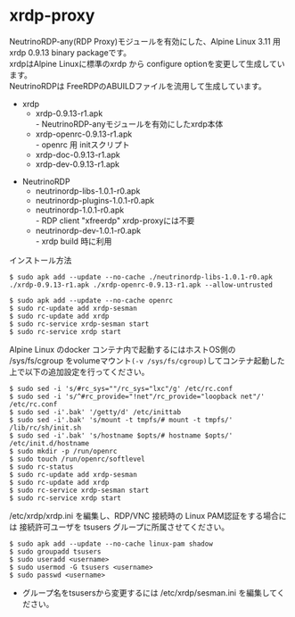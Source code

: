 # xrdp-proxy
NeutrinoRDP-any(RDP Proxy)モジュールを有効にした、Alpine Linux 3.11 用 xrdp  0.9.13 binary packageです。  
xrdpはAlpine Linuxに標準のxrdp から configure optionを変更して生成しています。  
NeutrinoRDPは FreeRDPのABUILDファイルを流用して生成しています。

- xrdp  
  - xrdp-0.9.13-r1.apk  
        - NeutrinoRDP-anyモジュールを有効にしたxrdp本体  
  - xrdp-openrc-0.9.13-r1.apk  
        - openrc 用 initスクリプト  
  - xrdp-doc-0.9.13-r1.apk  
  - xrdp-dev-0.9.13-r1.apk  

* NeutrinoRDP  
   - neutrinordp-libs-1.0.1-r0.apk      
   - neutrinordp-plugins-1.0.1-r0.apk     
   - neutrinordp-1.0.1-r0.apk  
          - RDP client "xfreerdp" xrdp-proxyには不要  
   - neutrinordp-dev-1.0.1-r0.apk  
          - xrdp build 時に利用  

インストール方法  
```APKBUILD:title
$ sudo apk add --update --no-cache ./neutrinordp-libs-1.0.1-r0.apk ./xrdp-0.9.13-r1.apk ./xrdp-openrc-0.9.13-r1.apk --allow-untrusted

$ sudo apk add --update --no-cache openrc 
$ sudo rc-update add xrdp-sesman
$ sudo rc-update add xrdp
$ sudo rc-service xrdp-sesman start
$ sudo rc-service xrdp start
```

Alpine Linux のdocker コンテナ内で起動するにはホストOS側の /sys/fs/cgroup をvolumeマウント`(-v /sys/fs/cgroup)`してコンテナ起動した上で以下の追加設定を行ってください。
```
$ sudo sed -i 's/#rc_sys=""/rc_sys="lxc"/g' /etc/rc.conf
$ sudo sed -i 's/^#rc_provide="!net"/rc_provide="loopback net"/' /etc/rc.conf
$ sudo sed -i'.bak' '/getty/d' /etc/inittab
$ sudo sed -i'.bak' 's/mount -t tmpfs/# mount -t tmpfs/' /lib/rc/sh/init.sh
$ sudo sed -i'.bak' 's/hostname $opts/# hostname $opts/' /etc/init.d/hostname
$ sudo mkdir -p /run/openrc
$ sudo touch /run/openrc/softlevel
$ sudo rc-status
$ sudo rc-update add xrdp-sesman
$ sudo rc-update add xrdp
$ sudo rc-service xrdp-sesman start
$ sudo rc-service xrdp start
```

/etc/xrdp/xrdp.ini を編集し、RDP/VNC 接続時の Linux PAM認証をする場合には
接続許可ユーザを tsusers グループに所属させてください。
```
$ sudo apk add --update --no-cache linux-pam shadow
$ sudo groupadd tsusers
$ sudo useradd <username>
$ sudo usermod -G tsusers <username>
$ sudo passwd <username>
```
- グループ名をtsusersから変更するには /etc/xrdp/sesman.ini を編集してください。

